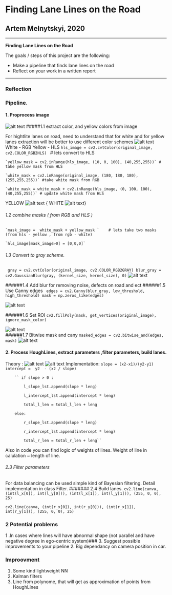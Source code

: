 # **Finding Lane Lines on the Road** 

## Artem Melnytskyi, 2020

---

**Finding Lane Lines on the Road**

The goals / steps of this project are the following:
* Make a pipeline that finds lane lines on the road
* Reflect on your work in a written report


[//]: # (Image References)

[image1]: ./res/original.jpeg "Grayscale"
[image2]:./res/blur_gray.jpeg
[image3]:./res/edges.jpeg
[image4]:./res/end.jpeg
[image5]:./res/hls_image.jpeg
[image6]:./res/lines.jpeg
[image7]:./res/mask.jpeg
[image8]:./res/masked_edges.jpeg
[image9]:./res/original.jpeg
[image10]:./res/white_mask.jpeg
[image11]:./res/yellow_mask.jpeg
[image12]:./res/1.png
[image13]:./res/2.png


---

### Reflection

###  Pipeline.

#### 1. Proprocess image
![alt text][image1]
#####1.1 extract color, and yellow colors from image 
    
For hightlite lanes on road, need to understand that for white and for yellow lanes extraction will be better to use different color schemes 
![alt text][image5]
White  - RGB
Yellow - HLS
    `hls_image = cv2.cvtColor(original_image, cv2.COLOR_RGB2HLS) `   # lets convert to HLS
    
    `yellow_mask = cv2.inRange(hls_image, (10, 0, 100), (40,255,255))` # take yellow mask from HLS
    
    `white_mask = cv2.inRange(original_image, (180, 180, 180), (255,255,255))` #take white mask from RGB
    
    `white_mask = white_mask + cv2.inRange(hls_image, (0, 100, 100), (40,255,255))` # update white mask from HLS
    

YELLOW ![alt text][image11]                       { WHITE ![alt text][image10]}

###### 1.2 combine masks ( from RGB and HLS )
    `mask_image =  white_mask + yellow_mask `    # lets take two masks (from hls - yellow , from rgb - white)
    
    `hls_image[mask_image>0] = [0,0,0]`

###### 1.3 Convert to gray scheme.
`` gray = cv2.cvtColor(original_image, cv2.COLOR_RGB2GRAY)
    blur_gray = cv2.GaussianBlur(gray, (kernel_size, kernel_size), 0)``
![alt text][image2]

######1.4 Add blur for removing noise, defects on road and ect
######1.5 Use Canny edges 
`` edges = cv2.Canny(blur_gray, low_threshold, high_threshold)
    mask = np.zeros_like(edges)``
    
![alt text][image3]

######1.6 Set ROI 
``cv2.fillPoly(mask, get_vertices(original_image), ignore_mask_color)``
    
  ![alt text][image7]  
######1.7 Bitwise mask and cany
``masked_edges = cv2.bitwise_and(edges, mask)``
  ![alt text][image8]  


#### 2.  Process HoughLines, extract parameters ,filter parameters, build lanes.
Theory :
![alt text][image12]
![alt text][image13]
Implementation: 
``slope = (x2-x1)/(y2-y1)
  intercept =  y2  - (x2 / slope)``
  
        `` if slope > 0 :

            l_slope_lst.append(slope * leng)
            
            l_intercept_lst.append(intercept * leng)
            
            total_l_len = total_l_len + leng
            
        else:
        
            r_slope_lst.append(slope * leng)
            
            r_intercept_lst.append(intercept * leng)
            
            total_r_len = total_r_len + leng``
            
  Also in code you can find logic of weights of lines. Weight of line in calulation ~ length of line.
  
 ###### 2.3 Filter parameters
 For data balancing can be used simple kind of Bayesian  filtering.
 Detail implementation in class Filter.
####### 2.4 Build lanes.
``cv2.line(canva, (int(l_x[0]), int(l_y[0])), (int(l_x[1]), int(l_y[1])), (255, 0, 0), 25)``

``cv2.line(canva, (int(r_x[0]), int(r_y[0])), (int(r_x[1]), int(r_y[1])), (255, 0, 0), 25)``

### 2 Potential problems
1 .In cases where lines will have abnormal shape (not parallel and have negative degree in ego-centric system)### 3. Suggest possible improvements to your pipeline
2. Big dependancy on camera position in car.
### Improovment
1. Some kind lightweight NN
2. Kalman filters
3. Line from polynome, that will get as approximation of points from HoughLines

